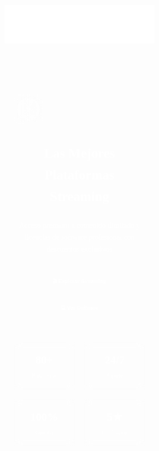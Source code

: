 <!doctype html>
<html lang="es" class="h-full">
 <head>
  <meta charset="UTF-8">
  <meta name="viewport" content="width=device-width, initial-scale=1.0, maximum-scale=1.0, user-scalable=no, viewport-fit=cover">
  <title>StreamLicenses Pro Enhanced - Plataformas Premium</title>
  <link href="https://cdn.jsdelivr.net/npm/tailwindcss@2.2.19/dist/tailwind.min.css" rel="stylesheet">
  <script src="/_sdk/element_sdk.js"></script>
  <link href="https://fonts.googleapis.com/css2?family=Inter:wght@300;400;500;600;700;800;900&amp;display=swap" rel="stylesheet">
  <style>
        body {
            box-sizing: border-box;
        }
        
        :root {
            --primary: #3b82f6;
            --secondary: #8b5cf6;
            --accent: #06b6d4;
            --success: #10b981;
            --warning: #f59e0b;
            --error: #ef4444;
            --surface: #ffffff;
            --background: #f8fafc;
            --text: #1e293b;
            --text-muted: #64748b;
            --border: #e2e8f0;
            --shadow: 0 1px 3px 0 rgb(0 0 0 / 0.1);
            --shadow-lg: 0 10px 15px -3px rgb(0 0 0 / 0.1);
            --radius: 12px;
            --radius-lg: 16px;
            --transition: all 0.3s cubic-bezier(0.4, 0, 0.2, 1);
            --font-family: 'Inter', system-ui, -apple-system, sans-serif;
        }

        * {
            margin: 0;
            padding: 0;
            box-sizing: border-box;
        }

        html {
            scroll-behavior: smooth;
            font-size: 16px;
            overflow-x: hidden;
            height: 100%;
        }

        body {
            font-family: var(--font-family);
            background: var(--background);
            color: var(--text);
            line-height: 1.6;
            -webkit-font-smoothing: antialiased;
            -moz-osx-font-smoothing: grayscale;
            -webkit-overflow-scrolling: touch;
            overflow-x: hidden;
            width: 100%;
            min-height: 100vh;
            scrollbar-width: none;
            -ms-overflow-style: none;
        }

        body::-webkit-scrollbar {
            display: none;
        }

        .gradient-primary {
            background: linear-gradient(135deg, var(--primary) 0%, var(--secondary) 100%);
        }

        .gradient-accent {
            background: linear-gradient(135deg, var(--accent) 0%, var(--success) 100%);
        }

        .gradient-text {
            background: linear-gradient(135deg, var(--primary) 0%, var(--secondary) 100%);
            -webkit-background-clip: text;
            -webkit-text-fill-color: transparent;
            background-clip: text;
        }

        .glass {
            background: rgba(255, 255, 255, 0.1);
            backdrop-filter: blur(20px);
            -webkit-backdrop-filter: blur(20px);
            border: 1px solid rgba(255, 255, 255, 0.2);
        }

        .card {
            background: var(--surface);
            border-radius: var(--radius);
            box-shadow: var(--shadow);
            border: 1px solid var(--border);
            transition: var(--transition);
        }

        .card:hover {
            box-shadow: var(--shadow-lg);
            transform: translateY(-2px);
        }

        .btn {
            display: inline-flex;
            align-items: center;
            justify-content: center;
            gap: 0.5rem;
            padding: 0.75rem 1.5rem;
            border-radius: var(--radius);
            font-weight: 600;
            font-size: 0.875rem;
            transition: var(--transition);
            border: none;
            cursor: pointer;
            text-decoration: none;
            position: relative;
            overflow: hidden;
        }

        .btn:hover {
            transform: translateY(-2px);
        }

        .btn:disabled {
            opacity: 0.6;
            cursor: not-allowed;
            transform: none;
        }

        .btn-primary {
            background: linear-gradient(135deg, var(--primary) 0%, var(--secondary) 100%);
            color: white;
        }

        .btn-primary:hover:not(:disabled) {
            box-shadow: 0 8px 16px rgba(59, 130, 246, 0.3);
        }

        .btn-secondary {
            background: var(--surface);
            color: var(--text);
            border: 1px solid var(--border);
        }

        .btn-secondary:hover:not(:disabled) {
            background: #f1f5f9;
            border-color: var(--primary);
        }

        .btn-success {
            background: linear-gradient(135deg, var(--success) 0%, #059669 100%);
            color: white;
        }

        .btn-accent {
            background: linear-gradient(135deg, var(--accent) 0%, #0891b2 100%);
            color: white;
        }

        .form-input {
            width: 100%;
            padding: 0.875rem 1rem;
            border: 2px solid var(--border);
            border-radius: var(--radius);
            font-size: 0.875rem;
            transition: var(--transition);
            background: var(--surface);
            color: var(--text);
        }

        .form-input:focus {
            outline: none;
            border-color: var(--primary);
            box-shadow: 0 0 0 3px rgba(59, 130, 246, 0.1);
        }

        .form-input:read-only {
            background: #f9fafb;
            cursor: not-allowed;
        }

        .form-label {
            display: block;
            font-weight: 600;
            color: var(--text);
            margin-bottom: 0.5rem;
            font-size: 0.875rem;
        }

        .nav {
            background: #ffffff;
            border-bottom: 1px solid var(--border);
            position: sticky;
            top: 0;
            z-index: 10;
            backdrop-filter: blur(10px);
            -webkit-backdrop-filter: blur(10px);
        }

        .nav-link {
            color: var(--text-muted);
            font-weight: 500;
            padding: 0.5rem 1rem;
            border-radius: var(--radius);
            transition: var(--transition);
            text-decoration: none;
            cursor: pointer;
            border: none;
            background: none;
        }

        .nav-link:hover {
            color: var(--primary);
            background: rgba(59, 130, 246, 0.1);
        }

        .admin-nav-btn.active {
            background: var(--primary);
            color: white;
        }

        .admin-nav-btn.active:hover {
            background: var(--primary);
            color: white;
        }

        .product-card {
            background: var(--surface);
            border-radius: var(--radius-lg);
            padding: 2rem;
            border: 1px solid var(--border);
            transition: var(--transition);
            position: relative;
            overflow: hidden;
        }

        .product-card:hover {
            box-shadow: 0 20px 40px rgba(0, 0, 0, 0.15);
            transform: translateY(-8px);
        }

        .product-icon {
            width: 4rem;
            height: 4rem;
            border-radius: var(--radius);
            display: flex;
            align-items: center;
            justify-content: center;
            font-size: 1.5rem;
            font-weight: 800;
            color: white;
            margin-bottom: 1.5rem;
        }

        .price-display {
            font-size: 2.5rem;
            font-weight: 900;
            color: var(--success);
            margin: 1rem 0;
        }

        .badge {
            display: inline-flex;
            align-items: center;
            padding: 0.375rem 0.875rem;
            border-radius: 9999px;
            font-size: 0.75rem;
            font-weight: 600;
            gap: 0.25rem;
        }

        .badge-success {
            background: rgba(16, 185, 129, 0.1);
            color: #065f46;
            border: 1px solid rgba(16, 185, 129, 0.2);
        }

        .modal-backdrop {
            background: rgba(0, 0, 0, 0.6);
            backdrop-filter: blur(4px);
            -webkit-backdrop-filter: blur(4px);
        }

        .modal-content {
            background: var(--surface);
            border-radius: var(--radius-lg);
            max-height: 90vh;
            overflow-y: auto;
            box-shadow: 0 25px 50px rgba(0, 0, 0, 0.25);
        }

        .loading-spinner {
            display: inline-block;
            width: 20px;
            height: 20px;
            border: 2px solid rgba(255, 255, 255, 0.3);
            border-radius: 50%;
            border-top-color: white;
            animation: spin 1s ease-in-out infinite;
        }

        @keyframes spin {
            to { transform: rotate(360deg); }
        }

        .hero-bg {
            background: linear-gradient(135deg, var(--primary) 0%, var(--secondary) 50%, var(--accent) 100%);
            position: relative;
            overflow: hidden;
        }

        .stat-card {
            background: rgba(255, 255, 255, 0.1);
            backdrop-filter: blur(10px);
            -webkit-backdrop-filter: blur(10px);
            border: 1px solid rgba(255, 255, 255, 0.2);
            border-radius: var(--radius);
            padding: 1.5rem;
            text-align: center;
            transition: var(--transition);
        }

        .stat-card:hover {
            background: rgba(255, 255, 255, 0.15);
            transform: translateY(-2px);
        }

        .grid-modern {
            display: grid;
            grid-template-columns: repeat(auto-fit, minmax(350px, 1fr));
            gap: 2rem;
        }

        .container {
            max-width: 1200px;
            margin: 0 auto;
            padding: 0 1.5rem;
        }

        .section {
            padding: 5rem 0;
        }

        .toast {
            position: fixed;
            top: 1rem;
            right: 1rem;
            z-index: 1000;
            transform: translateX(100%);
            transition: all 0.3s cubic-bezier(0.4, 0, 0.2, 1);
            opacity: 0;
            max-width: 400px;
            min-width: 300px;
            display: none;
        }

        .toast.show {
            transform: translateX(0);
            opacity: 1;
        }

        .confirmation-overlay {
            position: fixed;
            inset: 0;
            background: rgba(0, 0, 0, 0.5);
            display: flex;
            align-items: center;
            justify-content: center;
            z-index: 1000;
            backdrop-filter: blur(2px);
            -webkit-backdrop-filter: blur(2px);
        }

        .confirmation-dialog {
            background: var(--surface);
            border-radius: var(--radius-lg);
            padding: 2rem;
            max-width: 400px;
            width: 90%;
            box-shadow: 0 25px 50px rgba(0, 0, 0, 0.25);
        }

        /* Utility classes */
        .flex { display: flex; }
        .flex-col { flex-direction: column; }
        .items-center { align-items: center; }
        .justify-center { justify-content: center; }
        .justify-between { justify-content: space-between; }
        .gap-2 { gap: 0.5rem; }
        .gap-3 { gap: 0.75rem; }
        .gap-4 { gap: 1rem; }
        .gap-6 { gap: 1.5rem; }
        .gap-8 { gap: 2rem; }
        .space-x-2 > * + * { margin-left: 0.5rem; }
        .space-x-4 > * + * { margin-left: 1rem; }
        .space-y-4 > * + * { margin-top: 1rem; }
        .space-y-6 > * + * { margin-top: 1.5rem; }
        .grid { display: grid; }
        .grid-cols-2 { grid-template-columns: repeat(2, minmax(0, 1fr)); }
        .grid-cols-4 { grid-template-columns: repeat(4, minmax(0, 1fr)); }
        .hidden { display: none; }
        .w-5 { width: 1.25rem; }
        .w-6 { width: 1.5rem; }
        .w-8 { width: 2rem; }
        .w-12 { width: 3rem; }
        .w-14 { width: 3.5rem; }
        .w-16 { width: 4rem; }
        .w-20 { width: 5rem; }
        .w-24 { width: 6rem; }
        .w-full { width: 100%; }
        .h-5 { height: 1.25rem; }
        .h-6 { height: 1.5rem; }
        .h-8 { height: 2rem; }
        .h-12 { height: 3rem; }
        .h-14 { height: 3.5rem; }
        .h-16 { height: 4rem; }
        .h-20 { height: 5rem; }
        .h-24 { height: 6rem; }
        .h-full { height: 100%; }
        .max-w-lg { max-width: 32rem; }
        .max-w-2xl { max-width: 42rem; }
        .max-w-3xl { max-width: 48rem; }
        .max-w-4xl { max-width: 56rem; }
        .max-w-6xl { max-width: 72rem; }
        .mx-auto { margin-left: auto; margin-right: auto; }
        .mb-2 { margin-bottom: 0.5rem; }
        .mb-4 { margin-bottom: 1rem; }
        .mb-6 { margin-bottom: 1.5rem; }
        .mb-8 { margin-bottom: 2rem; }
        .mb-12 { margin-bottom: 3rem; }
        .mb-16 { margin-bottom: 4rem; }
        .mt-4 { margin-top: 1rem; }
        .p-2 { padding: 0.5rem; }
        .p-3 { padding: 0.75rem; }
        .p-4 { padding: 1rem; }
        .p-6 { padding: 1.5rem; }
        .p-8 { padding: 2rem; }
        .p-12 { padding: 3rem; }
        .px-4 { padding-left: 1rem; padding-right: 1rem; }
        .py-4 { padding-top: 1rem; padding-bottom: 1rem; }
        .py-16 { padding-top: 4rem; padding-bottom: 4rem; }
        .pt-4 { padding-top: 1rem; }
        .pt-6 { padding-top: 1.5rem; }
        .pt-8 { padding-top: 2rem; }
        .text-xs { font-size: 0.75rem; }
        .text-sm { font-size: 0.875rem; }
        .text-base { font-size: 1rem; }
        .text-lg { font-size: 1.125rem; }
        .text-xl { font-size: 1.25rem; }
        .text-2xl { font-size: 1.5rem; }
        .text-3xl { font-size: 1.875rem; }
        .text-4xl { font-size: 2.25rem; }
        .text-6xl { font-size: 3.75rem; }
        .font-medium { font-weight: 500; }
        .font-semibold { font-weight: 600; }
        .font-bold { font-weight: 700; }
        .font-black { font-weight: 900; }
        .text-center { text-align: center; }
        .text-right { text-align: right; }
        .text-white { color: #ffffff; }
        .text-gray-400 { color: #9ca3af; }
        .text-gray-500 { color: #6b7280; }
        .text-gray-600 { color: #4b5563; }
        .text-gray-700 { color: #374151; }
        .text-gray-800 { color: #1f2937; }
        .text-blue-600 { color: #2563eb; }
        .text-blue-900 { color: #1e3a8a; }
        .text-green-600 { color: #16a34a; }
        .text-red-500 { color: #ef4444; }
        .text-red-600 { color: #dc2626; }
        .bg-gray-50 { background-color: #f9fafb; }
        .bg-gray-100 { background-color: #f3f4f6; }
        .bg-green-500 { background-color: #22c55e; }
        .bg-red-500 { background-color: #ef4444; }
        .border { border-width: 1px; }
        .border-t { border-top-width: 1px; }
        .border-gray-200 { border-color: #e5e7eb; }
        .border-white { border-color: #ffffff; }
        .border-opacity-20 { border-opacity: 0.2; }
        .rounded-lg { border-radius: 0.5rem; }
        .rounded-xl { border-radius: 0.75rem; }
        .rounded-2xl { border-radius: 1rem; }
        .rounded-full { border-radius: 9999px; }
        .shadow-lg { box-shadow: 0 10px 15px -3px rgb(0 0 0 / 0.1); }
        .hover\:bg-gray-100:hover { background-color: #f3f4f6; }
        .hover\:text-gray-600:hover { color: #4b5563; }
        .transition-colors { transition-property: color, background-color, border-color; }
        .cursor-pointer { cursor: pointer; }
        .cursor-not-allowed { cursor: not-allowed; }
        .overflow-hidden { overflow: hidden; }
        .overflow-y-auto { overflow-y: auto; }
        .fixed { position: fixed; }
        .absolute { position: absolute; }
        .relative { position: relative; }
        .sticky { position: sticky; }
        .inset-0 { top: 0px; right: 0px; bottom: 0px; left: 0px; }
        .top-0 { top: 0px; }
        .right-0 { right: 0px; }
        .z-10 { z-index: 10; }
        .z-50 { z-index: 50; }
        .opacity-80 { opacity: 0.8; }
        .opacity-90 { opacity: 0.9; }

        @media (max-width: 768px) {
            .md\:grid-cols-2 { grid-template-columns: repeat(2, minmax(0, 1fr)); }
            .md\:grid-cols-4 { grid-template-columns: repeat(4, minmax(0, 1fr)); }
            .md\:flex { display: flex; }
            .md\:flex-row { flex-direction: row; }
            .md\:text-4xl { font-size: 2.25rem; }
            .md\:text-6xl { font-size: 3.75rem; }
            .md\:text-2xl { font-size: 1.5rem; }
            .grid-modern {
                grid-template-columns: 1fr;
                gap: 1.25rem;
            }
            .product-card {
                padding: 1.75rem;
            }
            .container {
                padding: 0 1rem;
            }
            .section {
                padding: 2.5rem 0;
            }
        }

        @media (max-width: 640px) {
            .sm\:flex-row { flex-direction: row; }
            .sm\:text-left { text-align: left; }
            .container {
                padding: 0 0.75rem;
            }
            .product-card {
                padding: 1.5rem;
            }
            .section {
                padding: 2rem 0;
            }
        }
    </style>
  <style>@view-transition { navigation: auto; }</style>
  <script src="/_sdk/data_sdk.js" type="text/javascript"></script>
  <script src="https://cdn.tailwindcss.com" type="text/javascript"></script>
 </head>
 <body class="h-full"><!-- Navigation -->
  <header class="nav">
   <nav class="container py-4">
    <div class="flex items-center justify-between">
     <div class="flex items-center space-x-4">
      <div class="w-12 h-12 gradient-primary rounded-xl flex items-center justify-center">
       <svg class="w-6 h-6 text-white" fill="currentColor" viewbox="0 0 24 24"><path d="M12 2L2 7v10c0 5.55 3.84 9.74 9 11 5.16-1.26 9-5.45 9-11V7l-10-5z" />
       </svg>
      </div>
      <h1 id="site-title" class="text-2xl font-bold gradient-text">StreamLicenses Pro</h1>
     </div>
     <div class="hidden md:flex items-center space-x-2"><button onclick="scrollToSection('streaming')" class="nav-link">🎬 Streaming</button> <button onclick="scrollToSection('software')" class="nav-link">💻 Software</button> <button onclick="openAdminPanel()" class="nav-link">⚙️ Admin</button>
     </div>
    </div>
   </nav>
  </header>
  <main class="h-full"><!-- Hero Section -->
   <section class="hero-bg text-white section">
    <div class="container text-center relative z-10">
     <div class="max-w-4xl mx-auto">
      <div class="mb-8">
       <div class="inline-block w-20 h-20 glass rounded-2xl flex items-center justify-center mb-8"><span class="text-4xl">⚡</span>
       </div>
      </div>
      <h2 id="hero-title" class="text-4xl md:text-6xl font-black mb-8">Las Mejores Plataformas Streaming</h2>
      <p id="hero-subtitle" class="text-xl md:text-2xl mb-12 opacity-90 max-w-3xl mx-auto">Acceso premium a contenido ilimitado y licencias de software profesional con descuentos exclusivos</p>
      <div class="flex flex-col sm:flex-row justify-center gap-6 max-w-lg mx-auto mb-16"><button onclick="scrollToSection('streaming')" class="btn btn-secondary">🎬 Explorar Streaming</button> <button onclick="scrollToSection('software')" class="btn btn-secondary">💻 Ver Software</button>
      </div>
      <div class="grid grid-cols-2 md:grid-cols-4 gap-6 max-w-4xl mx-auto">
       <div class="stat-card">
        <div class="text-3xl md:text-4xl font-black mb-2">
         80+
        </div>
        <div class="text-sm opacity-80">
         Plataformas
        </div>
       </div>
       <div class="stat-card">
        <div class="text-3xl md:text-4xl font-black mb-2">
         24/7
        </div>
        <div class="text-sm opacity-80">
         Soporte
        </div>
       </div>
       <div class="stat-card">
        <div class="text-3xl md:text-4xl font-black mb-2">
         100%
        </div>
        <div class="text-sm opacity-80">
         Garantía
        </div>
       </div>
       <div class="stat-card">
        <div class="text-3xl md:text-4xl font-black mb-2">
         5★
        </div>
        <div class="text-sm opacity-80">
         Calificación
        </div>
       </div>
      </div>
     </div>
    </div>
   </section>
  </main><!-- Streaming Platforms Section -->
  <section id="streaming" class="section bg-gray-50">
   <div class="container">
    <div class="text-center mb-16">
     <div class="inline-block w-16 h-16 gradient-primary rounded-2xl flex items-center justify-center mb-8"><span class="text-3xl">🎬</span>
     </div>
     <h3 id="streaming-section-title" class="text-3xl md:text-4xl font-black mb-6 gradient-text">Plataformas Streaming Premium</h3>
     <p class="text-lg text-gray-600 max-w-3xl mx-auto">Disfruta del mejor contenido con acceso premium a las plataformas más populares del mundo</p>
    </div>
    <div id="streaming-products" class="grid-modern"><!-- Streaming products will be rendered here -->
    </div>
   </div>
  </section><!-- Software Licenses Section -->
  <section id="software" class="section">
   <div class="container">
    <div class="text-center mb-16">
     <div class="inline-block w-16 h-16 gradient-accent rounded-2xl flex items-center justify-center mb-8"><span class="text-3xl">💻</span>
     </div>
     <h3 id="software-section-title" class="text-3xl md:text-4xl font-black mb-6 gradient-text">Licencias de Software</h3>
     <p class="text-lg text-gray-600 max-w-3xl mx-auto">Herramientas profesionales para potenciar tu productividad y creatividad al máximo nivel</p>
    </div>
    <div id="software-products" class="grid-modern"><!-- Software products will be rendered here -->
    </div>
   </div>
  </section><!-- Footer -->
  <footer class="gradient-primary text-white section">
   <div class="container text-center">
    <div class="max-w-4xl mx-auto"><!-- Trust Elements First -->
     <div class="grid grid-cols-2 md:grid-cols-4 gap-6 mb-12">
      <div class="stat-card">
       <div class="text-2xl mb-2">
        🔒
       </div>
       <div class="font-bold">
        Pago Seguro
       </div>
      </div>
      <div class="stat-card">
       <div class="text-2xl mb-2">
        ⚡
       </div>
       <div class="font-bold">
        Entrega Inmediata
       </div>
      </div>
      <div class="stat-card">
       <div class="text-2xl mb-2">
        🛡️
       </div>
       <div class="font-bold">
        Garantía Total
       </div>
      </div>
      <div class="stat-card">
       <div class="text-2xl mb-2">
        📞
       </div>
       <div class="font-bold">
        Soporte 24/7
       </div>
      </div>
     </div><!-- Company Info at Bottom -->
     <div class="mb-12">
      <div class="flex items-center justify-center gap-4 mb-8">
       <div class="w-16 h-16 glass rounded-2xl flex items-center justify-center">
        <svg class="w-8 h-8 text-white" fill="currentColor" viewbox="0 0 24 24"><path d="M12 2L2 7v10c0 5.55 3.84 9.74 9 11 5.16-1.26 9-5.45 9-11V7l-10-5z" />
        </svg>
       </div>
       <h2 class="text-4xl font-black">StreamLicenses Pro Enhanced</h2>
      </div>
      <p class="text-xl opacity-90">Tu tienda confiable para plataformas streaming y licencias de software. Acceso premium garantizado con soporte 24/7 y descuentos exclusivos.</p>
     </div>
     <div class="pt-8 border-t border-white border-opacity-20">
      <p id="footer-text" class="text-white opacity-80">© 2024 StreamLicenses Pro Enhanced. Todos los derechos reservados.</p>
     </div>
    </div>
   </div>
  </footer><!-- Purchase Modal -->
  <div id="purchase-modal" class="fixed inset-0 modal-backdrop hidden items-center justify-center z-50 p-4">
   <div class="modal-content max-w-2xl w-full mx-auto p-8">
    <div class="flex justify-between items-center mb-8">
     <div class="flex items-center gap-4">
      <div class="w-14 h-14 gradient-primary rounded-2xl flex items-center justify-center"><span class="text-white text-2xl">🛒</span>
      </div>
      <h3 class="text-3xl font-bold gradient-text">Completar Compra</h3>
     </div><button onclick="closePurchaseModal()" class="text-gray-400 hover:text-gray-600 p-3 rounded-xl hover:bg-gray-100 transition-colors">
      <svg class="w-6 h-6" fill="none" stroke="currentColor" viewbox="0 0 24 24"><path stroke-linecap="round" stroke-linejoin="round" stroke-width="2" d="M6 18L18 6M6 6l12 12" />
      </svg></button>
    </div>
    <form id="purchase-form" onsubmit="processPurchase(event)" class="space-y-6">
     <div><label for="product-name" class="form-label">Producto Seleccionado</label> <input type="text" id="product-name" readonly class="form-input bg-gray-50 cursor-not-allowed">
     </div>
     <div class="grid md:grid-cols-2 gap-6">
      <div><label for="customer-name" class="form-label">Nombre Completo *</label> <input type="text" id="customer-name" required class="form-input" placeholder="Tu nombre completo">
      </div>
      <div><label for="customer-phone" class="form-label">Número de Teléfono *</label> <input type="tel" id="customer-phone" required class="form-input" placeholder="+51 999 888 777">
      </div>
     </div>
     <div class="grid md:grid-cols-2 gap-6">
      <div><label for="profile-name" class="form-label">Nombre del Perfil *</label> <input type="text" id="profile-name" required class="form-input" placeholder="Nombre para la cuenta">
      </div>
      <div><label for="quantity" class="form-label">Cantidad</label> <select id="quantity" onchange="updateTotal()" class="form-input"> <option value="1">1 unidad</option> <option value="2">2 unidades</option> <option value="3">3 unidades</option> <option value="5">5 unidades</option> <option value="10">10 unidades</option> </select>
      </div>
     </div>
     <div class="card p-8">
      <div class="flex items-center gap-4 mb-6">
       <div class="w-12 h-12 gradient-accent rounded-xl flex items-center justify-center"><span class="text-white text-xl">💳</span>
       </div>
       <h4 class="text-2xl font-bold gradient-text">Información de Pago</h4>
      </div>
      <div class="grid md:grid-cols-2 gap-6 mb-6">
       <div class="card p-6">
        <div class="flex items-center justify-between"><span class="font-semibold text-blue-600">Yape:</span> <span class="text-blue-900 font-mono text-lg">953250951</span>
        </div>
       </div>
       <div class="card p-6">
        <div class="flex items-center justify-between"><span class="font-semibold text-blue-600">Plin:</span> <span class="text-blue-900 font-mono text-lg">953250951</span>
        </div>
       </div>
      </div>
      <div class="gradient-accent p-6 rounded-xl text-white">
       <div class="flex items-center gap-3 mb-3"><span class="text-2xl">📱</span>
        <p class="font-semibold text-lg">Envío de Comprobante:</p>
       </div>
       <p class="text-white opacity-90">Envía tu comprobante de pago al número: <span class="font-mono font-bold">953250951</span></p>
      </div>
      <p class="text-sm text-center mt-4 text-gray-600">💡 Realiza el pago a cualquiera de estos números</p>
     </div>
     <div class="card p-8">
      <div class="flex justify-between items-center"><span class="text-2xl font-bold text-gray-700">Total a Pagar:</span>
       <div id="total-price" class="text-right">
        <div class="text-4xl font-black text-green-600">
         S/ 0.00
        </div>
        <div class="text-lg text-gray-500 mt-1">
         ($0.00 USD)
        </div>
       </div>
      </div>
     </div>
     <div class="flex gap-4 pt-6"><button type="button" onclick="closePurchaseModal()" class="flex-1 btn btn-secondary">Cancelar</button> <button type="submit" id="purchase-btn" class="flex-1 btn btn-primary"> <span id="purchase-btn-text">Confirmar Compra</span> <span id="purchase-btn-loading" class="loading-spinner hidden"></span> </button>
     </div>
    </form>
   </div>
  </div><!-- Admin Login Modal -->
  <div id="admin-login-modal" class="fixed inset-0 modal-backdrop hidden items-center justify-center z-50 p-4">
   <div class="modal-content max-w-md w-full mx-auto p-8">
    <div class="text-center mb-8">
     <div class="w-16 h-16 gradient-accent rounded-2xl flex items-center justify-center mx-auto mb-6"><span class="text-white text-2xl">🔐</span>
     </div>
     <h3 class="text-2xl font-bold gradient-text mb-2">Acceso Administrativo</h3>
     <p class="text-gray-600">Ingresa la contraseña para acceder al panel</p>
    </div>
    <form onsubmit="authenticateAdmin(event)" class="space-y-6">
     <div><label for="admin-password" class="form-label">Contraseña</label> <input type="password" id="admin-password" required class="form-input" placeholder="Ingresa tu contraseña">
      <div id="login-error" class="text-red-500 text-sm mt-2" style="display: none;"></div>
     </div>
     <div class="flex gap-4"><button type="button" onclick="closeAdminLogin()" class="flex-1 btn btn-secondary">Cancelar</button> <button type="submit" class="flex-1 btn btn-primary">Acceder</button>
     </div>
    </form>
   </div>
  </div><!-- Admin Panel Modal -->
  <div id="admin-modal" class="fixed inset-0 modal-backdrop hidden items-center justify-center z-50 p-4">
   <div class="modal-content max-w-7xl w-full mx-auto p-8 max-h-screen overflow-y-auto">
    <div class="flex justify-between items-center mb-8">
     <div class="flex items-center gap-4">
      <div class="w-14 h-14 gradient-accent rounded-2xl flex items-center justify-center"><span class="text-white text-2xl">⚙️</span>
      </div>
      <h3 class="text-3xl font-bold gradient-text">Panel Administrativo</h3>
     </div><button onclick="closeAdminPanel()" class="text-gray-400 hover:text-gray-600 p-3 rounded-xl hover:bg-gray-100 transition-colors">
      <svg class="w-6 h-6" fill="none" stroke="currentColor" viewbox="0 0 24 24"><path stroke-linecap="round" stroke-linejoin="round" stroke-width="2" d="M6 18L18 6M6 6l12 12" />
      </svg></button>
    </div><!-- Admin Navigation -->
    <div class="flex flex-wrap gap-2 mb-8 p-4 bg-gray-50 rounded-xl"><button onclick="setAdminView('dashboard')" id="nav-dashboard" class="nav-link admin-nav-btn">📊 Dashboard</button> <button onclick="setAdminView('products')" id="nav-products" class="nav-link admin-nav-btn">📦 Productos</button> <button onclick="setAdminView('categories')" id="nav-categories" class="nav-link admin-nav-btn">🏷️ Categorías</button> <button onclick="setAdminView('orders')" id="nav-orders" class="nav-link admin-nav-btn">📋 Pedidos</button> <button onclick="setAdminView('settings')" id="nav-settings" class="nav-link admin-nav-btn">⚙️ Configuración</button> <button onclick="logoutAdmin()" class="nav-link text-red-600 hover:bg-red-50">🚪 Cerrar Sesión</button>
    </div><!-- Admin Content -->
    <div id="admin-content"><!-- Content will be rendered here -->
    </div>
   </div>
  </div><!-- Confirmation Dialog -->
  <div id="confirmation-dialog" class="confirmation-overlay hidden">
   <div class="confirmation-dialog">
    <div class="text-center mb-6">
     <div class="w-16 h-16 bg-red-500 rounded-full flex items-center justify-center mx-auto mb-4">
      <svg class="w-8 h-8 text-white" fill="none" stroke="currentColor" viewbox="0 0 24 24"><path stroke-linecap="round" stroke-linejoin="round" stroke-width="2" d="M19 7l-.867 12.142A2 2 0 0116.138 21H7.862a2 2 0 01-1.995-1.858L5 7m5 4v6m4-6v6m1-10V4a1 1 0 00-1-1h-4a1 1 0 00-1 1v3M4 7h16" />
      </svg>
     </div>
     <h4 class="text-xl font-bold text-gray-800 mb-2">Confirmar Eliminación</h4>
     <p class="text-gray-600" id="confirmation-message">¿Estás seguro de que deseas eliminar este pedido?</p>
    </div>
    <div class="flex gap-4"><button onclick="cancelConfirmation()" class="flex-1 btn btn-secondary">Cancelar</button> <button onclick="confirmAction()" class="flex-1 btn bg-red-500 text-white hover:bg-red-600">Eliminar</button>
    </div>
   </div>
  </div><!-- Success Toast -->
  <div id="success-toast" class="toast card p-6 bg-green-500 text-white">
   <div class="flex items-center gap-3">
    <svg class="w-6 h-6" fill="currentColor" viewbox="0 0 20 20"><path fill-rule="evenodd" d="M10 18a8 8 0 100-16 8 8 0 000 16zm3.707-9.293a1 1 0 00-1.414-1.414L9 10.586 7.707 9.293a1 1 0 00-1.414 1.414l2 2a1 1 0 001.414 0l4-4z" clip-rule="evenodd" />
    </svg><span id="toast-message">¡Operación realizada con éxito!</span>
   </div>
  </div>
  <script>
        // Configuration
        const defaultConfig = {
            site_title: "StreamLicenses Pro",
            hero_title: "Las Mejores Plataformas Streaming",
            hero_subtitle: "Acceso premium a contenido ilimitado y licencias de software profesional con descuentos exclusivos",
            streaming_section_title: "Plataformas Streaming Premium",
            software_section_title: "Licencias de Software",
            footer_text: "© 2024 StreamLicenses Pro Enhanced. Todos los derechos reservados.",
            primary_color: "#3b82f6",
            secondary_color: "#8b5cf6",
            accent_color: "#06b6d4",
            background_color: "#f8fafc",
            text_color: "#1e293b",
            font_family: "Inter",
            font_size: 16
        };

        // Global State
        let appState = {
            orders: [],
            products: [],
            categories: ['streaming', 'software'],
            currentProductType: '',
            currentProductName: '',
            currentPrice: 0,
            isLoading: false,
            exchangeRate: 3.75,
            confirmationCallback: null,
            isAdminAuthenticated: false,
            currentAdminView: 'dashboard',
            editingProduct: null
        };

        // Sample Products Data
        const sampleProducts = [
            {
                id: '1',
                product_name: 'Netflix Premium',
                product_type: 'streaming',
                product_description: 'Acceso completo a Netflix con 4K Ultra HD, sin anuncios y hasta 4 pantallas simultáneas',
                product_price: 59.99,
                product_icon: 'N',
                product_color: 'linear-gradient(135deg, #e50914 0%, #b20710 100%)',
                product_badges: '4K Ultra HD, Sin Anuncios, 4 Pantallas'
            },
            {
                id: '2',
                product_name: 'Disney+ Premium',
                product_type: 'streaming',
                product_description: 'Todo el contenido de Disney, Marvel, Star Wars y National Geographic en calidad 4K',
                product_price: 49.99,
                product_icon: 'D+',
                product_color: 'linear-gradient(135deg, #113ccf 0%, #0c2a8a 100%)',
                product_badges: '4K HDR, Contenido Exclusivo, Descargas'
            },
            {
                id: '3',
                product_name: 'Amazon Prime Video',
                product_type: 'streaming',
                product_description: 'Películas y series exclusivas de Amazon, incluye Prime Video y beneficios adicionales',
                product_price: 39.99,
                product_icon: 'PV',
                product_color: 'linear-gradient(135deg, #ff9900 0%, #cc7700 100%)',
                product_badges: 'Contenido Original, Prime Benefits, 4K'
            },
            {
                id: '4',
                product_name: 'HBO Max',
                product_type: 'streaming',
                product_description: 'Lo mejor de HBO, Warner Bros y DC Comics en una sola plataforma premium',
                product_price: 54.99,
                product_icon: 'HBO',
                product_color: 'linear-gradient(135deg, #8b5cf6 0%, #7c3aed 100%)',
                product_badges: 'Contenido HBO, Estrenos Simultáneos, 4K'
            },
            {
                id: '5',
                product_name: 'Spotify Premium',
                product_type: 'streaming',
                product_description: 'Música sin límites, sin anuncios y con descargas offline en la mejor calidad',
                product_price: 29.99,
                product_icon: 'SP',
                product_color: 'linear-gradient(135deg, #1db954 0%, #1ed760 100%)',
                product_badges: 'Sin Anuncios, Descargas, Calidad HD'
            },
            {
                id: '6',
                product_name: 'YouTube Premium',
                product_type: 'streaming',
                product_description: 'YouTube sin anuncios, YouTube Music incluido y reproducción en segundo plano',
                product_price: 34.99,
                product_icon: 'YT',
                product_color: 'linear-gradient(135deg, #ff0000 0%, #cc0000 100%)',
                product_badges: 'Sin Anuncios, YouTube Music, Offline'
            },
            {
                id: '7',
                product_name: 'Microsoft Office 365',
                product_type: 'software',
                product_description: 'Suite completa de Office con Word, Excel, PowerPoint, Outlook y 1TB de OneDrive',
                product_price: 262.50,
                product_icon: 'O365',
                product_color: 'linear-gradient(135deg, #0078d4 0%, #106ebe 100%)',
                product_badges: 'Todas las Apps, 1TB OneDrive, Actualizaciones'
            },
            {
                id: '8',
                product_name: 'Adobe Creative Cloud',
                product_type: 'software',
                product_description: 'Acceso completo a todas las aplicaciones de Adobe: Photoshop, Illustrator, Premiere Pro y más',
                product_price: 299.99,
                product_icon: 'CC',
                product_color: 'linear-gradient(135deg, #ff0000 0%, #cc0000 100%)',
                product_badges: 'Todas las Apps, 100GB Cloud, Fonts'
            },
            {
                id: '9',
                product_name: 'Windows 11 Pro',
                product_type: 'software',
                product_description: 'Sistema operativo Windows 11 Professional con todas las características empresariales',
                product_price: 199.99,
                product_icon: 'W11',
                product_color: 'linear-gradient(135deg, #0078d4 0%, #005a9e 100%)',
                product_badges: 'Licencia Original, Soporte Completo, Actualizaciones'
            },
            {
                id: '10',
                product_name: 'Antivirus Kaspersky',
                product_type: 'software',
                product_description: 'Protección completa contra virus, malware y amenazas online con firewall avanzado',
                product_price: 89.99,
                product_icon: 'KS',
                product_color: 'linear-gradient(135deg, #006d5b 0%, #00a082 100%)',
                product_badges: 'Protección Total, Firewall, Anti-Phishing'
            }
        ];

        // Initialize sample data
        appState.products = sampleProducts;

        // Element SDK Functions
        async function onConfigChange(config) {
            const elements = [
                { id: 'site-title', value: config.site_title || defaultConfig.site_title },
                { id: 'hero-title', value: config.hero_title || defaultConfig.hero_title },
                { id: 'hero-subtitle', value: config.hero_subtitle || defaultConfig.hero_subtitle },
                { id: 'streaming-section-title', value: config.streaming_section_title || defaultConfig.streaming_section_title },
                { id: 'software-section-title', value: config.software_section_title || defaultConfig.software_section_title },
                { id: 'footer-text', value: config.footer_text || defaultConfig.footer_text }
            ];

            elements.forEach(({ id, value }) => {
                const element = document.getElementById(id);
                if (element) element.textContent = value;
            });

            const root = document.documentElement;
            root.style.setProperty('--primary', config.primary_color || defaultConfig.primary_color);
            root.style.setProperty('--secondary', config.secondary_color || defaultConfig.secondary_color);
            root.style.setProperty('--accent', config.accent_color || defaultConfig.accent_color);
            root.style.setProperty('--background', config.background_color || defaultConfig.background_color);
            root.style.setProperty('--text', config.text_color || defaultConfig.text_color);

            const customFont = config.font_family || defaultConfig.font_family;
            const baseFontStack = 'system-ui, -apple-system, sans-serif';
            document.body.style.fontFamily = `${customFont}, ${baseFontStack}`;

            const baseSize = config.font_size || defaultConfig.font_size;
            document.documentElement.style.fontSize = `${baseSize}px`;
        }

        function mapToCapabilities(config) {
            return {
                recolorables: [
                    {
                        get: () => config.primary_color || defaultConfig.primary_color,
                        set: (value) => {
                            config.primary_color = value;
                            if (window.elementSdk) {
                                window.elementSdk.setConfig({ primary_color: value });
                            }
                        }
                    },
                    {
                        get: () => config.secondary_color || defaultConfig.secondary_color,
                        set: (value) => {
                            config.secondary_color = value;
                            if (window.elementSdk) {
                                window.elementSdk.setConfig({ secondary_color: value });
                            }
                        }
                    },
                    {
                        get: () => config.accent_color || defaultConfig.accent_color,
                        set: (value) => {
                            config.accent_color = value;
                            if (window.elementSdk) {
                                window.elementSdk.setConfig({ accent_color: value });
                            }
                        }
                    },
                    {
                        get: () => config.background_color || defaultConfig.background_color,
                        set: (value) => {
                            config.background_color = value;
                            if (window.elementSdk) {
                                window.elementSdk.setConfig({ background_color: value });
                            }
                        }
                    },
                    {
                        get: () => config.text_color || defaultConfig.text_color,
                        set: (value) => {
                            config.text_color = value;
                            if (window.elementSdk) {
                                window.elementSdk.setConfig({ text_color: value });
                            }
                        }
                    }
                ],
                borderables: [],
                fontEditable: {
                    get: () => config.font_family || defaultConfig.font_family,
                    set: (value) => {
                        config.font_family = value;
                        if (window.elementSdk) {
                            window.elementSdk.setConfig({ font_family: value });
                        }
                    }
                },
                fontSizeable: {
                    get: () => config.font_size || defaultConfig.font_size,
                    set: (value) => {
                        config.font_size = value;
                        if (window.elementSdk) {
                            window.elementSdk.setConfig({ font_size: value });
                        }
                    }
                }
            };
        }

        function mapToEditPanelValues(config) {
            return new Map([
                ["site_title", config.site_title || defaultConfig.site_title],
                ["hero_title", config.hero_title || defaultConfig.hero_title],
                ["hero_subtitle", config.hero_subtitle || defaultConfig.hero_subtitle],
                ["streaming_section_title", config.streaming_section_title || defaultConfig.streaming_section_title],
                ["software_section_title", config.software_section_title || defaultConfig.software_section_title],
                ["footer_text", config.footer_text || defaultConfig.footer_text]
            ]);
        }

        // Utility Functions
        function formatPrice(priceInPEN) {
            const priceUSD = priceInPEN / appState.exchangeRate;
            return {
                pen: `S/ ${priceInPEN.toFixed(2)}`,
                usd: `$${priceUSD.toFixed(2)}`,
                penValue: priceInPEN,
                usdValue: priceUSD
            };
        }

        function scrollToSection(sectionId) {
            const element = document.getElementById(sectionId);
            if (element) {
                element.scrollIntoView({ 
                    behavior: 'smooth',
                    block: 'start'
                });
            }
        }

        function escapeHtml(text) {
            const div = document.createElement('div');
            div.textContent = text;
            return div.innerHTML;
        }

        // Purchase Functions
        function openPurchaseModal(type, name, price) {
            appState.currentProductType = type;
            appState.currentProductName = name;
            appState.currentPrice = price;
            
            document.getElementById('product-name').value = name;
            document.getElementById('quantity').value = '1';
            
            updateTotal();
            
            const modal = document.getElementById('purchase-modal');
            modal.classList.remove('hidden');
            modal.classList.add('flex');
            
            setTimeout(() => {
                const nameInput = document.getElementById('customer-name');
                if (nameInput) nameInput.focus();
            }, 100);
        }

        function closePurchaseModal() {
            const modal = document.getElementById('purchase-modal');
            modal.classList.add('hidden');
            modal.classList.remove('flex');
            
            const form = document.getElementById('purchase-form');
            if (form) form.reset();
            
            // Reset loading state
            appState.isLoading = false;
            const purchaseBtn = document.getElementById('purchase-btn');
            const btnText = document.getElementById('purchase-btn-text');
            const btnLoading = document.getElementById('purchase-btn-loading');
            
            if (purchaseBtn) purchaseBtn.disabled = false;
            if (btnText) btnText.classList.remove('hidden');
            if (btnLoading) btnLoading.classList.add('hidden');
        }

        function updateTotal() {
            const quantitySelect = document.getElementById('quantity');
            const totalPriceElement = document.getElementById('total-price');
            
            if (!quantitySelect || !totalPriceElement) return;
            
            const quantity = parseInt(quantitySelect.value) || 1;
            const totalPEN = appState.currentPrice * quantity;
            
            const priceInfo = formatPrice(totalPEN);
            totalPriceElement.innerHTML = `
                <div class="text-right">
                    <div class="text-4xl font-black text-green-600">${priceInfo.pen}</div>
                    <div class="text-lg text-gray-500 mt-1">(${priceInfo.usd} USD)</div>
                </div>
            `;
        }

        // Purchase Processing
        function processPurchase(event) {
            event.preventDefault();
            
            if (appState.isLoading) return;
            
            const customerName = document.getElementById('customer-name')?.value?.trim();
            const customerPhone = document.getElementById('customer-phone')?.value?.trim();
            const profileName = document.getElementById('profile-name')?.value?.trim();
            
            if (!customerName || !customerPhone || !profileName) {
                showToast('Por favor, completa todos los campos obligatorios', 'error');
                return;
            }
            
            const purchaseBtn = document.getElementById('purchase-btn');
            const btnText = document.getElementById('purchase-btn-text');
            const btnLoading = document.getElementById('purchase-btn-loading');
            
            if (!purchaseBtn || !btnText || !btnLoading) return;
            
            appState.isLoading = true;
            btnText.classList.add('hidden');
            btnLoading.classList.remove('hidden');
            purchaseBtn.disabled = true;
            
            setTimeout(() => {
                try {
                    const quantitySelect = document.getElementById('quantity');
                    const quantity = parseInt(quantitySelect?.value) || 1;
                    const totalPrice = appState.currentPrice * quantity;
                    
                    const orderData = {
                        id: Date.now().toString(),
                        product_type: appState.currentProductType,
                        product_name: appState.currentProductName,
                        customer_name: customerName,
                        customer_phone: customerPhone,
                        profile_name: profileName,
                        quantity: quantity,
                        total_price: totalPrice,
                        created_at: new Date().toISOString()
                    };

                    appState.orders.push(orderData);
                    
                    closePurchaseModal();
                    showToast('¡Compra realizada con éxito! El pedido se ha registrado correctamente.', 'success');
                } catch (error) {
                    showToast('Error al procesar la compra. Inténtalo nuevamente.', 'error');
                } finally {
                    appState.isLoading = false;
                    btnText.classList.remove('hidden');
                    btnLoading.classList.add('hidden');
                    purchaseBtn.disabled = false;
                }
            }, 2000);
        }

        // Toast System
        function showToast(message, type = 'success') {
            const toast = document.getElementById('success-toast');
            const messageElement = document.getElementById('toast-message');
            
            if (!toast || !messageElement) return;
            
            messageElement.textContent = message;
            
            const baseClasses = 'toast card p-6 text-white';
            const typeClass = type === 'error' ? 'bg-red-500' : 'bg-green-500';
            toast.className = `${baseClasses} ${typeClass}`;
            
            toast.style.display = 'block';
            toast.classList.remove('show');
            
            setTimeout(() => {
                toast.classList.add('show');
            }, 10);
            
            setTimeout(() => {
                toast.classList.remove('show');
                setTimeout(() => {
                    toast.style.display = 'none';
                }, 300);
            }, 3000);
        }

        // Confirmation Dialog
        function showConfirmation(message, callback) {
            const dialog = document.getElementById('confirmation-dialog');
            const messageElement = document.getElementById('confirmation-message');
            
            if (!dialog || !messageElement) return;
            
            messageElement.textContent = message;
            appState.confirmationCallback = callback;
            dialog.classList.remove('hidden');
        }

        function cancelConfirmation() {
            const dialog = document.getElementById('confirmation-dialog');
            if (dialog) dialog.classList.add('hidden');
            appState.confirmationCallback = null;
        }

        function confirmAction() {
            if (appState.confirmationCallback) {
                appState.confirmationCallback();
            }
            cancelConfirmation();
        }

        // Admin Panel Functions
        function openAdminPanel() {
            if (!appState.isAdminAuthenticated) {
                showAdminLogin();
            } else {
                const modal = document.getElementById('admin-modal');
                if (modal) {
                    modal.classList.remove('hidden');
                    modal.classList.add('flex');
                    renderAdminDashboard();
                }
            }
        }

        function showAdminLogin() {
            const modal = document.getElementById('admin-login-modal');
            if (modal) {
                modal.classList.remove('hidden');
                modal.classList.add('flex');
                setTimeout(() => {
                    const passwordInput = document.getElementById('admin-password');
                    if (passwordInput) passwordInput.focus();
                }, 100);
            }
        }

        function closeAdminLogin() {
            const modal = document.getElementById('admin-login-modal');
            if (modal) {
                modal.classList.add('hidden');
                modal.classList.remove('flex');
                document.getElementById('admin-password').value = '';
                document.getElementById('login-error').style.display = 'none';
            }
        }

        function authenticateAdmin(event) {
            event.preventDefault();
            const password = document.getElementById('admin-password').value;
            const errorElement = document.getElementById('login-error');
            
            if (password === 'Dayos1108') {
                appState.isAdminAuthenticated = true;
                closeAdminLogin();
                openAdminPanel();
            } else {
                errorElement.style.display = 'block';
                errorElement.textContent = 'Contraseña incorrecta. Inténtalo de nuevo.';
                document.getElementById('admin-password').value = '';
            }
        }

        function closeAdminPanel() {
            const modal = document.getElementById('admin-modal');
            if (modal) {
                modal.classList.add('hidden');
                modal.classList.remove('flex');
            }
        }

        function logoutAdmin() {
            appState.isAdminAuthenticated = false;
            closeAdminPanel();
            showToast('Sesión cerrada correctamente', 'success');
        }

        function setAdminView(view) {
            appState.currentAdminView = view;
            
            // Update navigation
            document.querySelectorAll('.admin-nav-btn').forEach(btn => {
                btn.classList.remove('active');
            });
            document.getElementById(`nav-${view}`).classList.add('active');
            
            // Render content
            renderAdminContent();
        }

        function renderAdminDashboard() {
            appState.currentAdminView = 'dashboard';
            setAdminView('dashboard');
        }

        function renderAdminContent() {
            const content = document.getElementById('admin-content');
            if (!content) return;
            
            switch (appState.currentAdminView) {
                case 'dashboard':
                    content.innerHTML = renderDashboardView();
                    break;
                case 'products':
                    content.innerHTML = renderProductsView();
                    break;
                case 'categories':
                    content.innerHTML = renderCategoriesView();
                    break;
                case 'orders':
                    content.innerHTML = renderOrdersView();
                    break;
                case 'settings':
                    content.innerHTML = renderSettingsView();
                    break;
                default:
                    content.innerHTML = renderDashboardView();
            }
        }

        function deleteOrder(orderId) {
            showConfirmation('¿Estás seguro de que deseas eliminar este pedido? Esta acción no se puede deshacer.', () => {
                appState.orders = appState.orders.filter(order => order.id !== orderId);
                renderAdminContent();
                showToast('Pedido eliminado correctamente', 'success');
            });
        }

        // Product Management Functions
        function renderProductForm() {
            const isEditing = appState.editingProduct !== null;
            const product = isEditing ? appState.products.find(p => p.id === appState.editingProduct) : null;
            
            return `
                <form onsubmit="${isEditing ? 'updateProduct' : 'addProduct'}(event)" class="space-y-6">
                    <div class="text-center mb-6">
                        <h5 class="text-xl font-bold">${isEditing ? 'Editar Producto' : 'Agregar Nuevo Producto'}</h5>
                    </div>
                    
                    <div class="grid md:grid-cols-2 gap-6">
                        <div>
                            <label class="form-label">Nombre del Producto *</label>
                            <input type="text" id="product-name" required class="form-input" 
                                   value="${isEditing ? escapeHtml(product.product_name) : ''}"
                                   placeholder="Ej: Netflix Premium">
                        </div>
                        
                        <div>
                            <label class="form-label">Categoría *</label>
                            <select id="product-category" required class="form-input">
                                <option value="">Seleccionar categoría</option>
                                ${appState.categories.map(cat => `
                                    <option value="${cat}" ${isEditing && product.product_type === cat ? 'selected' : ''}>
                                        ${cat.charAt(0).toUpperCase() + cat.slice(1)}
                                    </option>
                                `).join('')}
                            </select>
                        </div>
                    </div>
                    
                    <div>
                        <label class="form-label">Descripción *</label>
                        <textarea id="product-description" required class="form-input" rows="3" 
                                  placeholder="Describe las características del producto">${isEditing ? escapeHtml(product.product_description) : ''}</textarea>
                    </div>
                    
                    <div class="grid md:grid-cols-3 gap-6">
                        <div>
                            <label class="form-label">Precio (PEN) *</label>
                            <input type="number" step="0.01" id="product-price" required class="form-input" 
                                   value="${isEditing ? product.product_price : ''}"
                                   placeholder="59.99">
                        </div>
                        
                        <div>
                            <label class="form-label">Icono *</label>
                            <input type="text" id="product-icon" required class="form-input" maxlength="5"
                                   value="${isEditing ? escapeHtml(product.product_icon) : ''}"
                                   placeholder="N, SP, CC, etc.">
                        </div>
                        
                        <div>
                            <label class="form-label">Color del Icono *</label>
                            <select id="product-color" required class="form-input">
                                <option value="">Seleccionar color</option>
                                <option value="linear-gradient(135deg, #e50914 0%, #b20710 100%)" ${isEditing && product.product_color.includes('#e50914') ? 'selected' : ''}>Rojo Netflix</option>
                                <option value="linear-gradient(135deg, #113ccf 0%, #0c2a8a 100%)" ${isEditing && product.product_color.includes('#113ccf') ? 'selected' : ''}>Azul Disney</option>
                                <option value="linear-gradient(135deg, #ff9900 0%, #cc7700 100%)" ${isEditing && product.product_color.includes('#ff9900') ? 'selected' : ''}>Naranja Amazon</option>
                                <option value="linear-gradient(135deg, #8b5cf6 0%, #7c3aed 100%)" ${isEditing && product.product_color.includes('#8b5cf6') ? 'selected' : ''}>Púrpura HBO</option>
                                <option value="linear-gradient(135deg, #1db954 0%, #1ed760 100%)" ${isEditing && product.product_color.includes('#1db954') ? 'selected' : ''}>Verde Spotify</option>
                                <option value="linear-gradient(135deg, #0078d4 0%, #106ebe 100%)" ${isEditing && product.product_color.includes('#0078d4') ? 'selected' : ''}>Azul Microsoft</option>
                                <option value="linear-gradient(135deg, #ff0000 0%, #cc0000 100%)" ${isEditing && product.product_color.includes('#ff0000') ? 'selected' : ''}>Rojo Adobe</option>
                                <option value="linear-gradient(135deg, #006d5b 0%, #00a082 100%)" ${isEditing && product.product_color.includes('#006d5b') ? 'selected' : ''}>Verde Kaspersky</option>
                            </select>
                        </div>
                    </div>
                    
                    <div>
                        <label class="form-label">Características (separadas por comas)</label>
                        <input type="text" id="product-badges" class="form-input" 
                               value="${isEditing ? escapeHtml(product.product_badges || '') : ''}"
                               placeholder="4K Ultra HD, Sin Anuncios, 4 Pantallas">
                    </div>
                    
                    <div class="flex gap-4">
                        <button type="button" onclick="hideProductForm()" class="flex-1 btn btn-secondary">Cancelar</button>
                        <button type="submit" class="flex-1 btn btn-primary">
                            ${isEditing ? '✏️ Actualizar Producto' : '➕ Agregar Producto'}
                        </button>
                    </div>
                </form>
            `;
        }

        function showAddProductForm() {
            appState.editingProduct = null;
            const container = document.getElementById('product-form-container');
            if (container) {
                container.innerHTML = renderProductForm();
                container.style.display = 'block';
            }
        }

        function hideProductForm() {
            const container = document.getElementById('product-form-container');
            if (container) {
                container.style.display = 'none';
            }
            appState.editingProduct = null;
        }

        function addProduct(event) {
            event.preventDefault();
            
            const productData = {
                id: Date.now().toString(),
                product_name: document.getElementById('product-name').value.trim(),
                product_type: document.getElementById('product-category').value,
                product_description: document.getElementById('product-description').value.trim(),
                product_price: parseFloat(document.getElementById('product-price').value),
                product_icon: document.getElementById('product-icon').value.trim(),
                product_color: document.getElementById('product-color').value,
                product_badges: document.getElementById('product-badges').value.trim()
            };
            
            appState.products.push(productData);
            hideProductForm();
            renderAdminContent();
            
            // Force re-render of products on main page
            setTimeout(() => {
                renderProducts();
            }, 100);
            
            showToast('Producto agregado correctamente', 'success');
        }

        function editProduct(productId) {
            appState.editingProduct = productId;
            const container = document.getElementById('product-form-container');
            if (container) {
                container.innerHTML = renderProductForm();
                container.style.display = 'block';
            }
        }

        function updateProduct(event) {
            event.preventDefault();
            
            const productIndex = appState.products.findIndex(p => p.id === appState.editingProduct);
            if (productIndex === -1) return;
            
            appState.products[productIndex] = {
                ...appState.products[productIndex],
                product_name: document.getElementById('product-name').value.trim(),
                product_type: document.getElementById('product-category').value,
                product_description: document.getElementById('product-description').value.trim(),
                product_price: parseFloat(document.getElementById('product-price').value),
                product_icon: document.getElementById('product-icon').value.trim(),
                product_color: document.getElementById('product-color').value,
                product_badges: document.getElementById('product-badges').value.trim()
            };
            
            hideProductForm();
            renderAdminContent();
            
            // Force re-render of products on main page
            setTimeout(() => {
                renderProducts();
            }, 100);
            
            showToast('Producto actualizado correctamente', 'success');
        }

        function deleteProduct(productId) {
            showConfirmation('¿Estás seguro de que deseas eliminar este producto? Esta acción no se puede deshacer.', () => {
                appState.products = appState.products.filter(p => p.id !== productId);
                renderAdminContent();
                
                // Force re-render of products on main page
                setTimeout(() => {
                    renderProducts();
                }, 100);
                
                showToast('Producto eliminado correctamente', 'success');
            });
        }

        // Category Management Functions
        function showAddCategoryForm() {
            const container = document.getElementById('category-form-container');
            if (container) {
                container.style.display = 'block';
                setTimeout(() => {
                    const input = document.getElementById('new-category-name');
                    if (input) input.focus();
                }, 100);
            }
        }

        function hideCategoryForm() {
            const container = document.getElementById('category-form-container');
            if (container) {
                container.style.display = 'none';
                document.getElementById('new-category-name').value = '';
            }
        }

        function addCategory(event) {
            event.preventDefault();
            
            const categoryName = document.getElementById('new-category-name').value.trim().toLowerCase();
            
            if (appState.categories.includes(categoryName)) {
                showToast('Esta categoría ya existe', 'error');
                return;
            }
            
            appState.categories.push(categoryName);
            hideCategoryForm();
            renderAdminContent();
            showToast('Categoría agregada correctamente', 'success');
        }

        function deleteCategory(categoryName) {
            const productsInCategory = appState.products.filter(p => p.product_type === categoryName).length;
            
            if (productsInCategory > 0) {
                showToast(`No se puede eliminar la categoría "${categoryName}" porque tiene ${productsInCategory} productos asociados`, 'error');
                return;
            }
            
            showConfirmation(`¿Estás seguro de que deseas eliminar la categoría "${categoryName}"?`, () => {
                appState.categories = appState.categories.filter(c => c !== categoryName);
                renderAdminContent();
                showToast('Categoría eliminada correctamente', 'success');
            });
        }

        // Settings Functions
        function updateExchangeRate(newRate) {
            appState.exchangeRate = parseFloat(newRate) || 3.75;
            showToast('Tipo de cambio actualizado', 'success');
        }

        function clearAllOrders() {
            showConfirmation('¿Estás seguro de que deseas eliminar TODOS los pedidos? Esta acción no se puede deshacer.', () => {
                appState.orders = [];
                renderAdminContent();
                showToast('Todos los pedidos han sido eliminados', 'success');
            });
        }

        function resetToDefaults() {
            showConfirmation('¿Estás seguro de que deseas restaurar los productos por defecto? Esto eliminará todos los productos actuales.', () => {
                appState.products = [...sampleProducts];
                renderAdminContent();
                renderProducts(); // Update main page
                showToast('Productos restaurados a valores por defecto', 'success');
            });
        }

        // Admin View Renderers
        function renderDashboardView() {
            const totalProducts = appState.products.length;
            const totalOrders = appState.orders.length;
            const totalRevenue = appState.orders.reduce((sum, order) => sum + order.total_price, 0);
            const streamingProducts = appState.products.filter(p => p.product_type === 'streaming').length;
            const softwareProducts = appState.products.filter(p => p.product_type === 'software').length;
            
            return `
                <div class="space-y-8">
                    <div class="text-center">
                        <h4 class="text-2xl font-bold gradient-text mb-4">Dashboard General</h4>
                        <p class="text-gray-600">Resumen de la actividad de tu plataforma</p>
                    </div>
                    
                    <div class="grid grid-cols-1 md:grid-cols-2 lg:grid-cols-4 gap-6">
                        <div class="card p-6 text-center">
                            <div class="w-12 h-12 gradient-primary rounded-xl flex items-center justify-center mx-auto mb-4">
                                <span class="text-white text-xl">📦</span>
                            </div>
                            <div class="text-3xl font-black text-gray-800 mb-2">${totalProducts}</div>
                            <div class="text-sm text-gray-600">Productos Totales</div>
                        </div>
                        
                        <div class="card p-6 text-center">
                            <div class="w-12 h-12 gradient-accent rounded-xl flex items-center justify-center mx-auto mb-4">
                                <span class="text-white text-xl">📋</span>
                            </div>
                            <div class="text-3xl font-black text-gray-800 mb-2">${totalOrders}</div>
                            <div class="text-sm text-gray-600">Pedidos Realizados</div>
                        </div>
                        
                        <div class="card p-6 text-center">
                            <div class="w-12 h-12 gradient-primary rounded-xl flex items-center justify-center mx-auto mb-4">
                                <span class="text-white text-xl">💰</span>
                            </div>
                            <div class="text-2xl font-black text-green-600 mb-2">S/ ${totalRevenue.toFixed(2)}</div>
                            <div class="text-sm text-gray-600">Ingresos Totales</div>
                        </div>
                        
                        <div class="card p-6 text-center">
                            <div class="w-12 h-12 gradient-accent rounded-xl flex items-center justify-center mx-auto mb-4">
                                <span class="text-white text-xl">🏷️</span>
                            </div>
                            <div class="text-3xl font-black text-gray-800 mb-2">${appState.categories.length}</div>
                            <div class="text-sm text-gray-600">Categorías</div>
                        </div>
                    </div>
                    
                    <div class="grid md:grid-cols-2 gap-8">
                        <div class="card p-6">
                            <h5 class="text-xl font-bold mb-4">Distribución de Productos</h5>
                            <div class="space-y-4">
                                <div class="flex justify-between items-center">
                                    <span class="text-gray-600">🎬 Streaming</span>
                                    <span class="font-bold">${streamingProducts} productos</span>
                                </div>
                                <div class="flex justify-between items-center">
                                    <span class="text-gray-600">💻 Software</span>
                                    <span class="font-bold">${softwareProducts} productos</span>
                                </div>
                            </div>
                        </div>
                        
                        <div class="card p-6">
                            <h5 class="text-xl font-bold mb-4">Acciones Rápidas</h5>
                            <div class="space-y-3">
                                <button onclick="setAdminView('products')" class="w-full btn btn-primary text-left">
                                    📦 Gestionar Productos
                                </button>
                                <button onclick="setAdminView('orders')" class="w-full btn btn-secondary text-left">
                                    📋 Ver Pedidos
                                </button>
                                <button onclick="setAdminView('categories')" class="w-full btn btn-secondary text-left">
                                    🏷️ Gestionar Categorías
                                </button>
                            </div>
                        </div>
                    </div>
                </div>
            `;
        }

        function renderProductsView() {
            return `
                <div class="space-y-6">
                    <div class="flex justify-between items-center">
                        <div>
                            <h4 class="text-2xl font-bold gradient-text">Gestión de Productos</h4>
                            <p class="text-gray-600">Administra todos los productos de tu plataforma</p>
                        </div>
                        <button onclick="showAddProductForm()" class="btn btn-primary">
                            ➕ Agregar Producto
                        </button>
                    </div>
                    
                    <div id="product-form-container" style="display: none;" class="card p-6 mb-6">
                        ${renderProductForm()}
                    </div>
                    
                    <div class="grid gap-4">
                        ${appState.products.map(product => `
                            <div class="card p-6">
                                <div class="flex justify-between items-start">
                                    <div class="flex-1">
                                        <div class="flex items-center gap-4 mb-4">
                                            <div class="w-12 h-12 rounded-xl flex items-center justify-center text-white font-bold" style="background: ${product.product_color};">
                                                ${escapeHtml(product.product_icon)}
                                            </div>
                                            <div>
                                                <h5 class="text-xl font-bold">${escapeHtml(product.product_name)}</h5>
                                                <span class="badge badge-success">${escapeHtml(product.product_type)}</span>
                                            </div>
                                        </div>
                                        <p class="text-gray-600 mb-4">${escapeHtml(product.product_description)}</p>
                                        <div class="text-2xl font-bold text-green-600">S/ ${product.product_price.toFixed(2)}</div>
                                    </div>
                                    <div class="flex gap-2">
                                        <button onclick="editProduct('${product.id}')" class="btn btn-secondary">
                                            ✏️ Editar
                                        </button>
                                        <button onclick="deleteProduct('${product.id}')" class="btn bg-red-500 text-white hover:bg-red-600">
                                            🗑️ Eliminar
                                        </button>
                                    </div>
                                </div>
                            </div>
                        `).join('')}
                    </div>
                </div>
            `;
        }

        function renderCategoriesView() {
            return `
                <div class="space-y-6">
                    <div class="flex justify-between items-center">
                        <div>
                            <h4 class="text-2xl font-bold gradient-text">Gestión de Categorías</h4>
                            <p class="text-gray-600">Administra las categorías de productos</p>
                        </div>
                        <button onclick="showAddCategoryForm()" class="btn btn-primary">
                            ➕ Agregar Categoría
                        </button>
                    </div>
                    
                    <div id="category-form-container" style="display: none;" class="card p-6 mb-6">
                        <form onsubmit="addCategory(event)" class="space-y-4">
                            <div>
                                <label class="form-label">Nombre de la Categoría</label>
                                <input type="text" id="new-category-name" required class="form-input" placeholder="Ej: gaming, educacion, etc.">
                            </div>
                            <div class="flex gap-4">
                                <button type="button" onclick="hideCategoryForm()" class="btn btn-secondary">Cancelar</button>
                                <button type="submit" class="btn btn-primary">Agregar Categoría</button>
                            </div>
                        </form>
                    </div>
                    
                    <div class="grid md:grid-cols-2 lg:grid-cols-3 gap-4">
                        ${appState.categories.map(category => `
                            <div class="card p-6 text-center">
                                <div class="w-16 h-16 gradient-primary rounded-2xl flex items-center justify-center mx-auto mb-4">
                                    <span class="text-white text-2xl">${category === 'streaming' ? '🎬' : category === 'software' ? '💻' : '📦'}</span>
                                </div>
                                <h5 class="text-xl font-bold mb-2 capitalize">${escapeHtml(category)}</h5>
                                <p class="text-gray-600 mb-4">${appState.products.filter(p => p.product_type === category).length} productos</p>
                                <button onclick="deleteCategory('${category}')" class="btn bg-red-500 text-white hover:bg-red-600">
                                    🗑️ Eliminar
                                </button>
                            </div>
                        `).join('')}
                    </div>
                </div>
            `;
        }

        function renderOrdersView() {
            if (appState.orders.length === 0) {
                return `
                    <div class="text-center py-16">
                        <div class="card max-w-2xl mx-auto p-12">
                            <div class="w-24 h-24 gradient-primary rounded-full flex items-center justify-center mx-auto mb-6">
                                <svg class="w-12 h-12 text-white" fill="currentColor" viewBox="0 0 24 24">
                                    <path d="M19 7h-3V6a4 4 0 0 0-8 0v1H5a1 1 0 0 0-1 1v11a3 3 0 0 0 3 3h10a3 3 0 0 0 3-3V8a1 1 0 0 0-1-1zM10 6a2 2 0 0 1 4 0v1h-4V6zm8 13a1 1 0 0 1-1 1H7a1 1 0 0 1-1-1V9h2v1a1 1 0 0 0 2 0V9h4v1a1 1 0 0 0 2 0V9h2v10z"/>
                                </svg>
                            </div>
                            <h5 class="text-2xl font-bold text-gray-700 mb-4">No hay pedidos registrados</h5>
                            <p class="text-gray-500 text-lg">Los pedidos aparecerán aquí cuando los clientes realicen compras</p>
                        </div>
                    </div>
                `;
            }
            
            return `
                <div class="space-y-6">
                    <div>
                        <h4 class="text-2xl font-bold gradient-text mb-4">Historial de Pedidos</h4>
                        <p class="text-gray-600">Gestiona y revisa todos los pedidos realizados</p>
                    </div>
                    
                    <div class="space-y-4">
                        ${appState.orders.map(order => {
                            const priceInfo = formatPrice(order.total_price);
                            const orderDate = new Date(order.created_at);
                            
                            return `
                                <div class="card p-6">
                                    <div class="flex justify-between items-start mb-4">
                                        <div class="flex-1">
                                            <h5 class="text-xl font-bold text-gray-800 mb-1">${escapeHtml(order.product_name)}</h5>
                                            <p class="text-gray-600 text-sm mb-1">Pedido #${escapeHtml(order.id)}</p>
                                            <p class="text-sm text-gray-500">Cliente: ${escapeHtml(order.customer_name)}</p>
                                        </div>
                                        <div class="flex items-center gap-3">
                                            <div class="text-right">
                                                <div class="text-2xl font-black text-green-600">${priceInfo.pen}</div>
                                                <div class="text-xs text-gray-500">${priceInfo.usd} USD</div>
                                            </div>
                                            <button onclick="deleteOrder('${order.id}')" 
                                                    class="p-2 text-red-500 hover:bg-red-50 rounded-lg transition-colors flex-shrink-0"
                                                    title="Eliminar pedido">
                                                <svg class="w-5 h-5" fill="none" stroke="currentColor" viewBox="0 0 24 24">
                                                    <path stroke-linecap="round" stroke-linejoin="round" stroke-width="2" d="M19 7l-.867 12.142A2 2 0 0116.138 21H7.862a2 2 0 01-1.995-1.858L5 7m5 4v6m4-6v6m1-10V4a1 1 0 00-1-1h-4a1 1 0 00-1 1v3M4 7h16"></path>
                                                </svg>
                                            </button>
                                        </div>
                                    </div>
                                    
                                    <div class="grid grid-cols-1 sm:grid-cols-2 lg:grid-cols-4 gap-4 mb-4">
                                        <div>
                                            <p class="text-xs text-gray-600 font-medium">Teléfono</p>
                                            <p class="font-semibold text-sm text-gray-800">${escapeHtml(order.customer_phone)}</p>
                                        </div>
                                        <div>
                                            <p class="text-xs text-gray-600 font-medium">Perfil</p>
                                            <p class="font-semibold text-sm text-gray-800">${escapeHtml(order.profile_name)}</p>
                                        </div>
                                        <div>
                                            <p class="text-xs text-gray-600 font-medium">Cantidad</p>
                                            <p class="font-semibold text-sm text-gray-800">${order.quantity} unidad${order.quantity > 1 ? 'es' : ''}</p>
                                        </div>
                                        <div>
                                            <p class="text-xs text-gray-600 font-medium">Fecha</p>
                                            <p class="font-semibold text-sm text-gray-800">${orderDate.toLocaleDateString('es-ES', { 
                                                day: '2-digit', 
                                                month: '2-digit', 
                                                year: 'numeric' 
                                            })}</p>
                                        </div>
                                    </div>
                                    
                                    <div class="flex justify-between items-center pt-4 border-t border-gray-200">
                                        <span class="badge badge-success">
                                            <svg class="w-4 h-4" fill="currentColor" viewBox="0 0 20 20">
                                                <path fill-rule="evenodd" d="M10 18a8 8 0 100-16 8 8 0 000 16zm3.707-9.293a1 1 0 00-1.414-1.414L9 10.586 7.707 9.293a1 1 0 00-1.414 1.414l2 2a1 1 0 001.414 0l4-4z" clip-rule="evenodd"></path>
                                            </svg>
                                            Confirmado
                                        </span>
                                        <div class="text-xs text-gray-500">
                                            ${orderDate.toLocaleTimeString('es-ES', { 
                                                hour: '2-digit', 
                                                minute: '2-digit' 
                                            })}
                                        </div>
                                    </div>
                                </div>
                            `;
                        }).join('')}
                    </div>
                </div>
            `;
        }

        function renderSettingsView() {
            return `
                <div class="space-y-8">
                    <div>
                        <h4 class="text-2xl font-bold gradient-text mb-4">Configuración General</h4>
                        <p class="text-gray-600">Ajusta la configuración de tu plataforma</p>
                    </div>
                    
                    <div class="grid md:grid-cols-2 gap-8">
                        <div class="card p-6">
                            <h5 class="text-xl font-bold mb-4">Configuración de Precios</h5>
                            <div class="space-y-4">
                                <div>
                                    <label class="form-label">Tipo de Cambio (PEN/USD)</label>
                                    <input type="number" step="0.01" value="${appState.exchangeRate}" 
                                           onchange="updateExchangeRate(this.value)" class="form-input">
                                </div>
                            </div>
                        </div>
                        
                        <div class="card p-6">
                            <h5 class="text-xl font-bold mb-4">Estadísticas</h5>
                            <div class="space-y-3">
                                <div class="flex justify-between">
                                    <span class="text-gray-600">Total Productos:</span>
                                    <span class="font-bold">${appState.products.length}</span>
                                </div>
                                <div class="flex justify-between">
                                    <span class="text-gray-600">Total Pedidos:</span>
                                    <span class="font-bold">${appState.orders.length}</span>
                                </div>
                                <div class="flex justify-between">
                                    <span class="text-gray-600">Categorías:</span>
                                    <span class="font-bold">${appState.categories.length}</span>
                                </div>
                            </div>
                        </div>
                    </div>
                    
                    <div class="card p-6">
                        <h5 class="text-xl font-bold mb-4 text-red-600">Zona de Peligro</h5>
                        <p class="text-gray-600 mb-4">Estas acciones no se pueden deshacer</p>
                        <div class="space-y-3">
                            <button onclick="clearAllOrders()" class="btn bg-red-500 text-white hover:bg-red-600">
                                🗑️ Limpiar Todos los Pedidos
                            </button>
                            <button onclick="resetToDefaults()" class="btn bg-red-500 text-white hover:bg-red-600">
                                🔄 Restaurar Productos por Defecto
                            </button>
                        </div>
                    </div>
                </div>
            `;
        }

        // Render Functions
        function renderProducts() {
            const streamingContainer = document.getElementById('streaming-products');
            const softwareContainer = document.getElementById('software-products');
            
            if (!streamingContainer || !softwareContainer) return;
            
            const streamingProducts = appState.products.filter(p => p.product_type === 'streaming');
            const softwareProducts = appState.products.filter(p => p.product_type === 'software');
            
            streamingContainer.innerHTML = streamingProducts.map(product => {
                const priceInfo = formatPrice(product.product_price);
                return `
                    <div class="product-card">
                        <div class="product-icon" style="background: ${product.product_color};">
                            ${escapeHtml(product.product_icon)}
                        </div>
                        <h4 class="text-2xl font-bold mb-3">${escapeHtml(product.product_name)}</h4>
                        <p class="text-gray-600 mb-4">${escapeHtml(product.product_description)}</p>
                        <div class="price-display">${priceInfo.pen}</div>
                        <div class="text-sm text-gray-500 mb-6">${priceInfo.usd} USD</div>
                        ${product.product_badges ? `
                            <div class="flex flex-wrap gap-2 mb-6">
                                ${product.product_badges.split(',').map(badge => `
                                    <span class="badge badge-success">${escapeHtml(badge.trim())}</span>
                                `).join('')}
                            </div>
                        ` : ''}
                        <button onclick="openPurchaseModal('${escapeHtml(product.product_type)}', '${escapeHtml(product.product_name)}', ${product.product_price})" 
                                class="w-full btn btn-primary">
                            🛒 Comprar Ahora
                        </button>
                    </div>
                `;
            }).join('');
            
            softwareContainer.innerHTML = softwareProducts.map(product => {
                const priceInfo = formatPrice(product.product_price);
                return `
                    <div class="product-card">
                        <div class="product-icon" style="background: ${product.product_color};">
                            ${escapeHtml(product.product_icon)}
                        </div>
                        <h4 class="text-2xl font-bold mb-3">${escapeHtml(product.product_name)}</h4>
                        <p class="text-gray-600 mb-4">${escapeHtml(product.product_description)}</p>
                        <div class="price-display">${priceInfo.pen}</div>
                        <div class="text-sm text-gray-500 mb-6">${priceInfo.usd} USD</div>
                        ${product.product_badges ? `
                            <div class="flex flex-wrap gap-2 mb-6">
                                ${product.product_badges.split(',').map(badge => `
                                    <span class="badge badge-success">${escapeHtml(badge.trim())}</span>
                                `).join('')}
                            </div>
                        ` : ''}
                        <button onclick="openPurchaseModal('${escapeHtml(product.product_type)}', '${escapeHtml(product.product_name)}', ${product.product_price})" 
                                class="w-full btn btn-primary">
                            🛒 Comprar Ahora
                        </button>
                    </div>
                `;
            }).join('');
        }

        // Initialize Element SDK
        async function initializeElementSDK() {
            try {
                if (window.elementSdk) {
                    await window.elementSdk.init({
                        defaultConfig,
                        onConfigChange,
                        mapToCapabilities,
                        mapToEditPanelValues
                    });
                }
            } catch (error) {
                console.log('Element SDK not available, using default config');
            }
            
            // Initial render
            await onConfigChange(defaultConfig);
        }

        // Event Listeners
        document.addEventListener('keydown', function(event) {
            if (event.key === 'Escape') {
                // Close modals on Escape key
                const purchaseModal = document.getElementById('purchase-modal');
                const adminModal = document.getElementById('admin-modal');
                const confirmationDialog = document.getElementById('confirmation-dialog');
                
                if (purchaseModal && !purchaseModal.classList.contains('hidden')) {
                    closePurchaseModal();
                } else if (adminModal && !adminModal.classList.contains('hidden')) {
                    closeAdminPanel();
                } else if (confirmationDialog && !confirmationDialog.classList.contains('hidden')) {
                    cancelConfirmation();
                }
            }
        });

        // Initialize Application
        document.addEventListener('DOMContentLoaded', async function() {
            try {
                await initializeElementSDK();
                renderProducts();
                
                console.log('StreamLicenses Pro Enhanced - Plataforma optimizada inicializada correctamente!');
            } catch (error) {
                console.error('Error initializing application:', error);
                showToast('Error al inicializar la aplicación', 'error');
            }
        });
    </script>
 <script>(function(){function c(){var b=a.contentDocument||a.contentWindow.document;if(b){var d=b.createElement('script');d.innerHTML="window.__CF$cv$params={r:'993a56fef3926df1',t:'MTc2MTMxNzk4NS4wMDAwMDA='};var a=document.createElement('script');a.nonce='';a.src='/cdn-cgi/challenge-platform/scripts/jsd/main.js';document.getElementsByTagName('head')[0].appendChild(a);";b.getElementsByTagName('head')[0].appendChild(d)}}if(document.body){var a=document.createElement('iframe');a.height=1;a.width=1;a.style.position='absolute';a.style.top=0;a.style.left=0;a.style.border='none';a.style.visibility='hidden';document.body.appendChild(a);if('loading'!==document.readyState)c();else if(window.addEventListener)document.addEventListener('DOMContentLoaded',c);else{var e=document.onreadystatechange||function(){};document.onreadystatechange=function(b){e(b);'loading'!==document.readyState&&(document.onreadystatechange=e,c())}}}})();</script></body>
</html>
